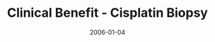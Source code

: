 ---
title: Clinical Benefit - Cisplatin Biopsy
image: https://www.cycif.org/assets/img/keenan-2020/cis.jpg
date: '2006-01-04'
minerva_link: https://www.cycif.org/data/keenan-2020/osd-cis.html
info_link: https://www.cycif.org/data/keenan-2020/index.html
show_page_link: false
---